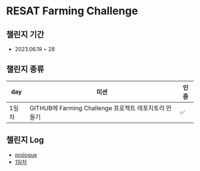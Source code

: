# RESAT Farming Challenge

## 챌린지 기간
- 2023.06.19 ~ 28

## 챌린지 종류
|day|미션|인증|
|------|---|---|
|1일차|GITHUB에 Farming Challenge 프로젝트 레포지토리 만들기|✅|

## 챌린지 Log
- [prologue](https://bluemind917.tistory.com/258)
- [1일차](https://bluemind917.tistory.com/259)
